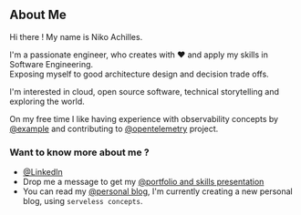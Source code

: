 ## About Me

Hi there !
My name is Niko Achilles.

I'm a passionate engineer, who creates with ♥ and apply my skills in
Software Engineering.  
Exposing myself to good architecture design and decision trade offs.

I'm interested in cloud, open source software, technical storytelling and exploring the world.  

On my free time I like having experience with observability concepts by [@example](https://github.com/niko-achilles/otlp-logzio-fullstack) and contributing to [@opentelemetry](https://github.com/open-telemetry/opentelemetry-js) project.

### Want to know more about me ?

- [@LinkedIn](https://www.linkedin.com/in/niko-achilles-kokkinos/)
- Drop me a message to get my [@portfolio and skills presentation](https://nikolaoskokkinos.wordpress.com/2016/04/18/projects-and-skills-niko-kokkinos/)
- You can read my [@personal blog](https://nikolaoskokkinos.wordpress.com/), I'm currently creating a new personal blog, using `serveless concepts`.
